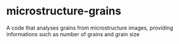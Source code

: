 # microstructure-grains
A code that analyses grains from microstructure images, providing informations such as number of grains and grain size
